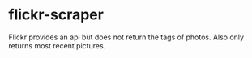 # flickr-scraper

Flickr provides an api but does not return the tags of photos. Also only returns most recent pictures.
